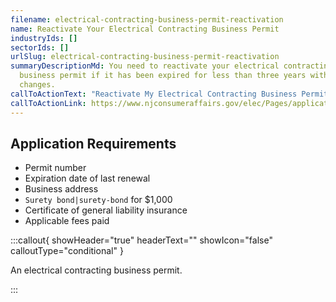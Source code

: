 ```yaml
---
filename: electrical-contracting-business-permit-reactivation
name: Reactivate Your Electrical Contracting Business Permit
industryIds: []
sectorIds: []
urlSlug: electrical-contracting-business-permit-reactivation
summaryDescriptionMd: You need to reactivate your electrical contracting
  business permit if it has been expired for less than three years with no
  changes.
callToActionText: "Reactivate My Electrical Contracting Business Permit"
callToActionLink: https://www.njconsumeraffairs.gov/elec/Pages/applications.aspx
---
```


## Application Requirements

- Permit number
- Expiration date of last renewal
- Business address
- `Surety bond|surety-bond` for $1,000
- Certificate of general liability insurance
- Applicable fees paid

:::callout{ showHeader="true" headerText="" showIcon="false" calloutType="conditional" }

An electrical contracting business permit.

:::

